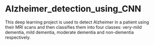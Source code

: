 # Alzheimer_detection_using_CNN
This deep learning project is used to detect Alzheimer in a patient using their MRI scans and then classifies them into four classes: very-mild dementia, mild dementia, moderate dementia and non-dementia respectively.
